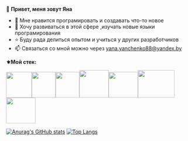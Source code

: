 
 👋 <strong>Привет, меня зовут Яна</strong>
- 👾 Мне нравится програмировать и создавать что-то новое
- 🧐 Хочу развиваться в этой сфере ,изучать новые языки програмирования
- ⭐️ Буду рада делиться опытом и учиться у других разработчиков
- 📫 Связаться со мной можно через yana.yanchenko88@yandex.by

<strong>⚜️Мой стек: </strong>

<img src="https://user-images.githubusercontent.com/82964950/132123295-cddd513a-fd9c-4a49-940e-e3d6cd167c79.png" width="70"/><img src="https://user-images.githubusercontent.com/82964950/132123199-3c3d903c-0389-47f2-86dc-e525476667bc.png" width="65" height="70"/><img src="https://user-images.githubusercontent.com/82964950/132123313-be93eeda-1fab-455e-a238-e2e1f4434b54.png" width="65" height="70"/><img src="https://user-images.githubusercontent.com/82964950/132123630-b7d59158-6a89-4de0-8d49-3137f3c7d15f.png" width="80" height="75"/><img src="https://user-images.githubusercontent.com/82964950/132123711-fd651e85-1128-4ce5-9147-8b4e43ffef3e.png" width="80" height="70"/><img src="https://user-images.githubusercontent.com/82964950/132123744-a7a91dd7-bf58-4b84-81a2-ffcdb58e5050.png" width="100" height="75"/><img src="https://user-images.githubusercontent.com/82964950/132123776-0c43ad9d-19b9-4ed1-9cd1-6189bfb16748.png" width="80" height="70"/>


[![Anurag's GitHub stats](https://github-readme-stats.vercel.app/api?username=yana-yanchenko)](https://github.com/anuraghazra/github-readme-stats)
[![Top Langs](https://github-readme-stats.vercel.app/api/top-langs/?username=yana-yanchenko)](https://github.com/anuraghazra/github-readme-stats)


<!---
yana-yanchenko/yana-yanchenko is a ✨ special ✨ repository because its `README.md` (this file) appears on your GitHub profile.
You can click the Preview link to take a look at your changes.
--->
